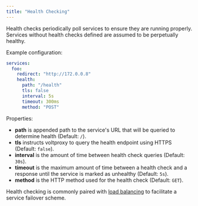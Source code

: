 ```yaml
---
title: "Health Checking"
---
```


Health checks periodically poll services to ensure they are running properly.
Services without health checks defined are assumed to be perpetually healthy.

Example configuration:

```yaml
services:
  foo:
    redirect: "http://172.0.0.8"
    health:
      path: "/health"
      tls: false
      interval: 5s
      timeout: 300ms
      method: "POST"
```

Properties:

- **path** is appended path to the service's URL that will be queried to determine health (Default: `/`).
- **tls** instructs voltproxy to query the health endpoint using HTTPS (Default: `false`).
- **interval** is the amount of time between health check queries (Default: `30s`).
- **timeout** is the maximum amount of time between a health check and a response until the service is marked as unhealthy (Default: `5s`).
- **method** is the HTTP method used for the health check (Default: `GET`).

Health checking is commonly paired with [load balancing](load-balancing) to facilitate a service failover scheme.
